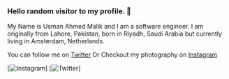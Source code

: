 ### Hello random visitor to my profile. 👋
My Name is Usman Ahmed Malik and I am a software engineer. I am originally from Lahore, Pakistan, born in Riyadh, Saudi Arabia but currently living in Amsterdam, Netherlands. 

You can follow me on [Twitter]
Or 
Checkout my photography on [Instagram]

<!-- links social media accounts -->

[Twitter]: https://www.twitter.com/usmanahmedmalik/

[Instagram]: https://www.instagram.com/usmanahmedmalik/


<!-- https://img.shields.io/twitter/follow/usmanahmedmalik?label=Follow&style=social -->

[![Instagram]] [![Twitter]]